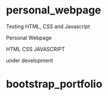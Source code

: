 # personal_webpage
Testing HTML, CSS and Javascript

Personal Webpage

HTML
CSS
JAVASCRIPT

under development
# bootstrap_portfolio
